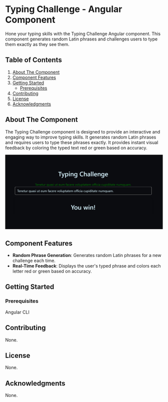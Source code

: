 # Typing Challenge - Angular Component
Hone your typing skills with the Typing Challenge Angular component. This component generates random Latin phrases and challenges users to type them exactly as they see them.

## Table of Contents
1. [About The Component](#about-the-component)
2. [Component Features](#component-features)
3. [Getting Started](#getting-started)
    - [Prerequisites](#prerequisites)
4. [Contributing](#contributing)
5. [License](#license)
6. [Acknowledgments](#acknowledgments)

## About The Component
The Typing Challenge component is designed to provide an interactive and engaging way to improve typing skills. It generates random Latin phrases and requires users to type these phrases exactly. It provides instant visual feedback by coloring the typed text red or green based on accuracy.

![Component Screenshot](https://github.com/JimmyDevGit/TypingChallenge/blob/main/TypingChallenge.png)

## Component Features
* **Random Phrase Generation**: Generates random Latin phrases for a new challenge each time.
* **Real-Time Feedback**: Displays the user's typed phrase and colors each letter red or green based on accuracy.

## Getting Started

### Prerequisites
Angular CLI

## Contributing
None.

## License
None.

## Acknowledgments
None.


